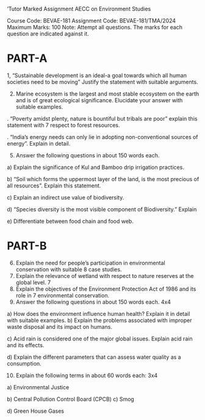 
‘Tutor Marked Assignment
AECC on Environment Studies

Course Code: BEVAE-181
Assignment Code: BEVAE-181/TMA/2024
Maximum Marks: 100
Note: Attempt all questions. The marks for each question are indicated against it.


# PART-A

1, “Sustainable development is an ideal-a goal towards which all human societies need to be moving” Justify the statement with suitable arguments.

2. Marine ecosystem is the largest and most stable ecosystem on the earth and is of great ecological significance. Elucidate your answer with suitable examples.

. “Poverty amidst plenty, nature is bountiful but tribals are poor” explain this statement with 7
respect to forest resources.

. “India’s energy needs can only lie in adopting non-conventional sources of energy”. Explain in detail.

5. Answer the following questions in about 150 words each.

a) Explain the significance of Kul and Bamboo drip irrigation practices.

b) “Soil which forms the uppermost layer of the land, is the most precious of all resources”. Explain
this statement.

c) Explain an indirect use value of biodiversity.

d) “Species diversity is the most visible component of Biodiversity.” Explain

e) Differentiate between food chain and food web.




# PART-B

6. Explain the need for people’s participation in environmental conservation with suitable 8
case studies.
7. Explain the relevance of wetland with respect to nature reserves at the global level. 7
8. Explain the objectives of the Environment Protection Act of 1986 and its role in 7
environmental conservation.
9. Answer the following questions in about 150 words each. 4x4

a) How does the environment influence human health? Explain it in detail with suitable examples.
b) Explain the problems associated with improper waste disposal and its impact on humans.

c) Acid rain is considered one of the major global issues. Explain acid rain and its effects.

d) Explain the different parameters that can assess water quality as a consumption.

10. Explain the following terms in about 60 words each: 3x4

a) Environmental Justice

b) Central Pollution Control Board (CPCB)
c) Smog

d) Green House Gases
